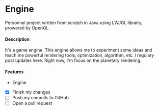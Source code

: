 # Engine

Personnal project written from scratch in Java using LWJGL librairy, prowered by OpenGL.

#### Description

It's a game engine. This engine allows me to experiment some ideas and teach me powerful rendering tools, optimization, algorithm, etc.
I regulary post updates here.
Right now, I'm focus on the planetary rendering.


#### Features
- Engine
- [x] Finish my changes
- [ ] Push my commits to GitHub
- [ ] Open a pull request
